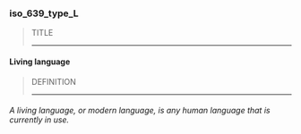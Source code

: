### iso_639_type_L



> TITLE
> 
> ------

#### Living language



> DEFINITION
> 
> ------

###### A living language, or modern language, is any human language that is currently in use.